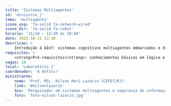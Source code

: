 ```yaml
---
title: 'Sistemas Multiagentes'
id: 'minicurso_j'
tema: 'multiagente'
icone_esq: 'fa-solid fa-network-wired'
icone_dir: 'fa-solid fa-robot'
horario: '11/10 – 13:30 às 18:00'
date: 2025-10-11 13:30
descricao: >
    Introdução à AIoT: sistemas cognitivos multiagentes embarcados e distribuídos usando framework Jason e integração com rede IoT.
requisitos: >
    <strong>Pré-requisitos</strong>: conhecimentos básicos em lógica e programação.
vagas: 28
local: 'Laboratório 2'
coordenador: 'A definir'
ministrante:
    nome: 'Prof. MSc. Nilson Mori Lazarin (CEFET/RJ)'
    link: '#nilsonlazarin'
    bio: 'Pesquisador em sistemas multiagentes e segurança da informação no CEFET/RJ.'
    foto: 'foto-nilson-lazarin.jpg'
---
```

